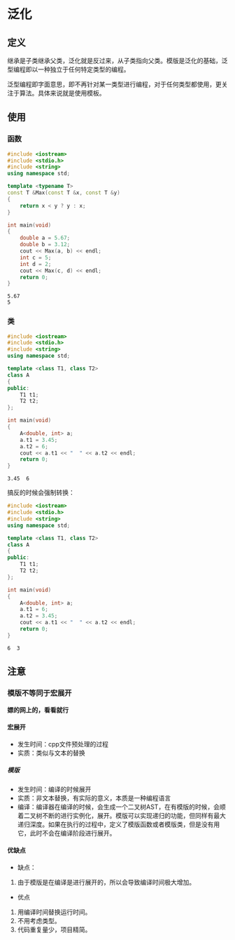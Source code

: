 # 泛化

## 定义

继承是子类继承父类，泛化就是反过来，从子类指向父类。模版是泛化的基础，泛型编程即以一种独立于任何特定类型的编程。

泛型编程即字面意思，即不再针对某一类型进行编程，对于任何类型都使用，更关注于算法。具体来说就是使用模板。

## 使用

### 函数

```c++
#include <iostream>
#include <stdio.h>
#include <string>
using namespace std;

template <typename T>
const T &Max(const T &x, const T &y)
{
    return x < y ? y : x;
}

int main(void)
{
    double a = 5.67;
    double b = 3.12;
    cout << Max(a, b) << endl;
    int c = 5;
    int d = 2;
    cout << Max(c, d) << endl;
    return 0;
}
```

```shell
5.67
5
```

### 类

```c++
#include <iostream>
#include <stdio.h>
#include <string>
using namespace std;

template <class T1, class T2>
class A
{
public:
    T1 t1;
    T2 t2;
};

int main(void)
{
    A<double, int> a;
    a.t1 = 3.45;
    a.t2 = 6;
    cout << a.t1 << "  " << a.t2 << endl;
    return 0;
}
```

```shell
3.45  6
```

搞反的时候会强制转换：

```c++
#include <iostream>
#include <stdio.h>
#include <string>
using namespace std;

template <class T1, class T2>
class A
{
public:
    T1 t1;
    T2 t2;
};

int main(void)
{
    A<double, int> a;
    a.t1 = 6;
    a.t2 = 3.45;
    cout << a.t1 << "  " << a.t2 << endl;
    return 0;
}
```

```shell
6  3
```

## 注意

### 模版不等同于宏展开

**嫖的网上的，看看就行**

#### 宏展开

- 发生时间：cpp文件预处理的过程
- 实质：类似与文本的替换

##### 模版

- 发生时间：编译的时候展开
- 实质：非文本替换，有实际的意义，本质是一种编程语言
- 编译：编译器在编译的时候，会生成一个二叉树AST，在有模版的时候，会顺着二叉树不断的进行实例化，展开。模版可以实现递归的功能，但同样有最大递归深度。如果在执行的过程中，定义了模版函数或者模版类，但是没有用它，此时不会在编译阶段进行展开。

#### 优缺点

- 缺点：

 1. 由于模版是在编译是进行展开的，所以会导致编译时间极大增加。

- 优点

 1. 用编译时间替换运行时间。
 2. 不用考虑类型。
 3. 代码重复量少，项目精简。
